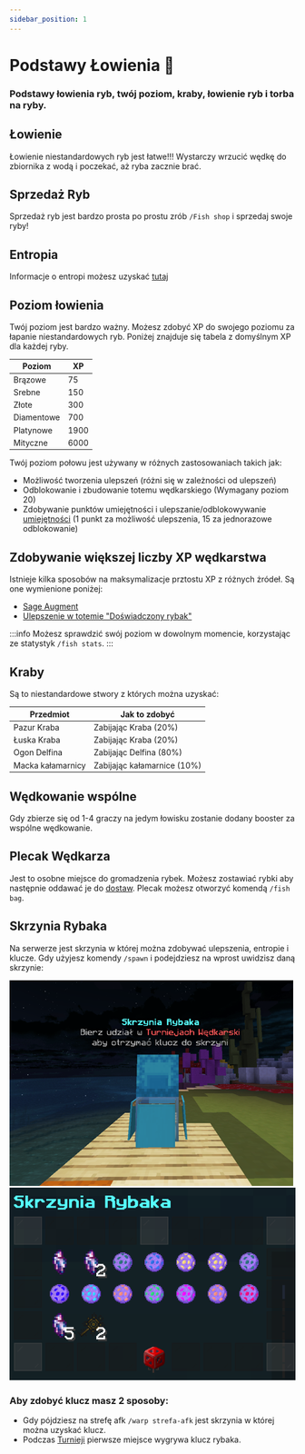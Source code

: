 ```yaml
---
sidebar_position: 1
---
```

# Podstawy Łowienia 🎣

### Podstawy łowienia ryb, twój poziom, kraby, łowienie ryb i torba na ryby.

## Łowienie

Łowienie niestandardowych ryb jest łatwe!!! Wystarczy wrzucić wędkę do zbiornika z wodą i poczekać, aż ryba zacznie brać.

## Sprzedaż Ryb

Sprzedaż ryb jest bardzo prosta po prostu zrób `/Fish shop` i sprzedaj swoje ryby!

## Entropia

Informacje o entropi możesz uzyskać [tutaj](/earthsmp/lowienie/entropia)

## Poziom łowienia

Twój poziom jest bardzo ważny. Możesz zdobyć XP do swojego poziomu za łapanie niestandardowych ryb. Poniżej znajduje się tabela z domyślnym XP dla każdej ryby.

| Poziom     | XP   |
| ---------- | ---- |
| Brązowe    | 75   |
| Srebne     | 150  |
| Złote      | 300  |
| Diamentowe | 700  |
| Platynowe  | 1900 |
| Mityczne   | 6000 |

Twój poziom połowu jest używany w różnych zastosowaniach takich jak:
* Możliwość tworzenia ulepszeń (różni się w zależności od ulepszeń)
* Odblokowanie i zbudowanie totemu wędkarskiego (Wymagany poziom 20)
* Zdobywanie punktów umiejętności i ulepszanie/odblokowywanie [umiejętności](/earthsmp/lowienie/umiejetnosci) (1 punkt za możliwość ulepszenia, 15 za jednorazowe odblokowanie)

## Zdobywanie większej liczby XP wędkarstwa

Istnieje kilka sposobów na maksymalizacje prztostu XP z różnych żródeł. Są one wymienione poniżej:

* [Sage Augment](/earthsmp/lowienie/Ulepszenia/lista#sage)
* [Ulepszenie w totemie "Doświadczony rybak"](/earthsmp/lowienie/totemy#ulepszenia-totemu-1)

:::info
Możesz sprawdzić swój poziom w dowolnym momencie, korzystając ze statystyk `/fish stats`.
:::

## Kraby

Są to niestandardowe stwory z których można uzyskać:

| Przedmiot         | Jak to zdobyć               |
|------------------ |---------------------------- |
| Pazur Kraba       | Zabijając Kraba (20%)       |
| Łuska Kraba       | Zabijając Kraba (20%)       |
| Ogon Delfina      | Zabijając Delfina (80%)     |
| Macka kałamarnicy | Zabijając kałamarnice (10%) |

## Wędkowanie wspólne

Gdy zbierze się od 1-4 graczy na jedym łowisku zostanie dodany booster za wspólne wędkowanie.

## Plecak Wędkarza

Jest to osobne miejsce do gromadzenia rybek. Możesz zostawiać rybki aby następnie oddawać je do [dostaw](/earthsmp/lowienie/dostawy). Plecak możesz otworzyć komendą `/fish bag`.

## Skrzynia Rybaka

Na serwerze jest skrzynia w której można zdobywać ulepszenia, entropie i klucze. Gdy użyjesz komendy `/spawn` i podejdziesz na wprost uwidzisz daną skrzynie:

![skrzynie](./assets2/skrzynia.png)
![skrzynie2](./assets2/skrzynia2.png)

### Aby zdobyć klucz masz 2 sposoby:
* Gdy pójdziesz na strefę afk `/warp strefa-afk` jest skrzynia w której można uzyskać klucz.
* Podczas [Turnieji](/earthsmp/lowienie/turnieje) pierwsze miejsce wygrywa klucz rybaka.

